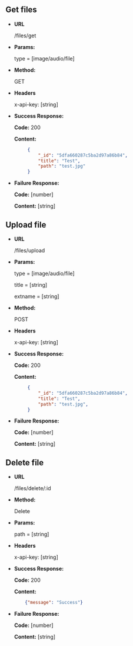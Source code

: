 **Get files**
----

* **URL**

   /files/get

* **Params:**

    type = [image/audio/file]
   
* **Method:**

   GET
   
* **Headers**
    
    x-api-key: [string]  
         
* **Success Response:**

   **Code:** 200
   
   **Content:** 
   ```json
        {
            "_id": "5dfa660287c5ba2d97a86b84",
            "title": "Test",
            "path": "test.jpg"
        }
   ```
   
*  **Failure Response:**
   
      **Code:** [number]
      
      **Content:** [string]

**Upload file**
----

* **URL**

   /files/upload

* **Params:**

    type = [image/audio/file]
    
    title = [string]
    
    extname = [string]  
   
* **Method:**

   POST
   
* **Headers**
    
    x-api-key: [string]  
         
* **Success Response:**

   **Code:** 200
   
   **Content:** 
   ```json
        {
            "_id": "5dfa660287c5ba2d97a86b84",
            "title": "Test",
            "path": "test.jpg",
        }
   ```
   
*  **Failure Response:**
   
      **Code:** [number]
      
      **Content:** [string]
      
**Delete file**
----

* **URL**

   /files/delete/:id
   
* **Method:**

   Delete
   
* **Params:**

    path = [string]   

* **Headers**
    
    x-api-key: [string]  
    
* **Success Response:**

   **Code:** 200
   
   **Content:** 
   ```json
       {"message": "Success"}
   ```
   
*  **Failure Response:**
   
      **Code:** [number]
      
      **Content:** [string]      
